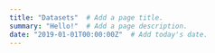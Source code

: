 ```yaml
---
title: "Datasets"  # Add a page title.
summary: "Hello!"  # Add a page description.
date: "2019-01-01T00:00:00Z"  # Add today's date.
---
```

